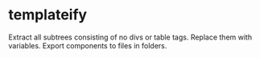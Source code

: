 # templateify

Extract all subtrees consisting of no divs or table tags. 
Replace them with variables. 
Export components to files in folders.
